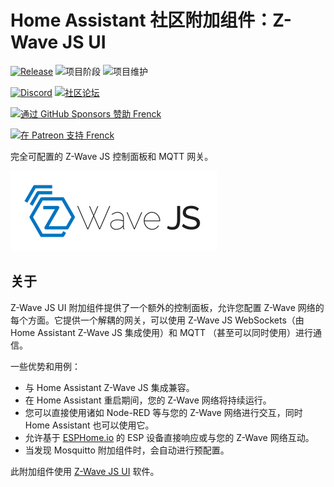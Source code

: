 # Home Assistant 社区附加组件：Z-Wave JS UI

[![Release][release-shield]][release] ![项目阶段][project-stage-shield] ![项目维护][maintenance-shield]

[![Discord][discord-shield]][discord] [![社区论坛][forum-shield]][forum]

[![通过 GitHub Sponsors 赞助 Frenck][github-sponsors-shield]][github-sponsors]

[![在 Patreon 支持 Frenck][patreon-shield]][patreon]

完全可配置的 Z-Wave JS 控制面板和 MQTT 网关。

![Z-Wave JS UI][logo]

## 关于

Z-Wave JS UI 附加组件提供了一个额外的控制面板，允许您配置 Z-Wave 网络的每个方面。它提供一个解耦的网关，可以使用 Z-Wave JS WebSockets（由 Home Assistant Z-Wave JS 集成使用）和 MQTT （甚至可以同时使用）进行通信。

一些优势和用例：

- 与 Home Assistant Z-Wave JS 集成兼容。
- 在 Home Assistant 重启期间，您的 Z-Wave 网络将持续运行。
- 您可以直接使用诸如 Node-RED 等与您的 Z-Wave 网络进行交互，同时 Home Assistant 也可以使用它。
- 允许基于 [ESPHome.io][esphome] 的 ESP 设备直接响应或与您的 Z-Wave 网络互动。
- 当发现 Mosquitto 附加组件时，会自动进行预配置。

此附加组件使用 [Z-Wave JS UI][zwave-js-ui] 软件。

[discord-shield]: https://img.shields.io/discord/478094546522079232.svg
[discord]: https://discord.me/hassioaddons
[esphome]: https://esphome.io/components/mqtt.html#on-message-trigger
[forum-shield]: https://img.shields.io/badge/community-forum-brightgreen.svg
[forum]: https://community.home-assistant.io/?u=frenck
[github-sponsors-shield]: https://frenck.dev/wp-content/uploads/2019/12/github_sponsor.png
[github-sponsors]: https://github.com/sponsors/frenck
[logo]: https://github.com/hassio-addons/addon-zwave-js-ui/raw/main/zwave-js-ui/logo.png
[maintenance-shield]: https://img.shields.io/maintenance/yes/2025.svg
[patreon-shield]: https://frenck.dev/wp-content/uploads/2019/12/patreon.png
[patreon]: https://www.patreon.com/frenck
[project-stage-shield]: https://img.shields.io/badge/project%20stage-production%20ready-brightgreen.svg
[release-shield]: https://img.shields.io/badge/version-v4.3.1-blue.svg
[release]: https://github.com/hassio-addons/addon-zwave-js-ui/tree/v4.3.1
[zwave-js-ui]: https://github.com/zwave-js/zwave-js-ui